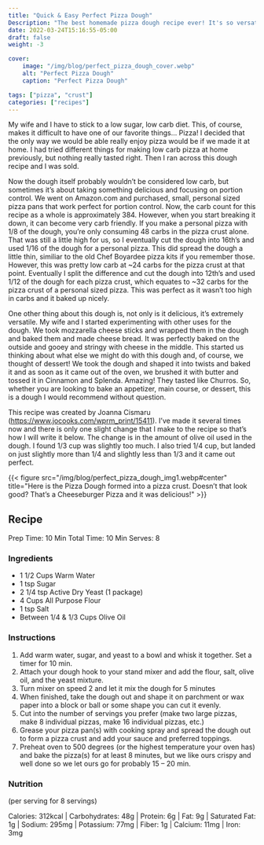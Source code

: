 ```yaml
---
title: "Quick & Easy Perfect Pizza Dough"
Description: "The best homemade pizza dough recipe ever! It's so versatile, you can even make cheese bread-sticks and desserts with it!"
date: 2022-03-24T15:16:55-05:00
draft: false
weight: -3

cover:
    image: "/img/blog/perfect_pizza_dough_cover.webp"
    alt: "Perfect Pizza Dough"
    caption: "Perfect Pizza Dough"

tags: ["pizza", "crust"]
categories: ["recipes"]
---
```


My wife and I have to stick to a low sugar, low carb diet. This, of course, makes it difficult to have one of our favorite things… Pizza! I decided that the only way we would be able really enjoy pizza would be if we made it at home. I had tried different things for making low carb pizza at home previously, but nothing really tasted right. Then I ran across this dough recipe and I was sold.  

Now the dough itself probably wouldn’t be considered low carb, but sometimes it’s about taking something delicious and focusing on portion control. We went on Amazon.com and purchased, small, personal sized pizza pans that work perfect for portion control. Now, the carb count for this recipe as a whole is approximately 384. However, when you start breaking it down, it can become very carb friendly. If you make a personal pizza with 1/8 of the dough, you’re only consuming 48 carbs in the pizza crust alone. That was still a little high for us, so I eventually cut the dough into 16th’s and used 1/16 of the dough for a personal pizza. This did spread the dough a little thin, similiar to the old Chef Boyardee pizza kits if you remember those. However, this was pretty low carb at ~24 carbs for the pizza crust at that point. Eventually I split the difference and cut the dough into 12th’s and used 1/12 of the dough for each pizza crust, which equates to ~32 carbs for the pizza crust of a personal sized pizza. This was perfect as it wasn’t too high in carbs and it baked up nicely.  

One other thing about this dough is, not only is it delicious, it’s extremely versatile. My wife and I started experimenting with other uses for the dough. We took mozzarella cheese sticks and wrapped them in the dough and baked them and made cheese bread. It was perfectly baked on the outside and gooey and stringy with cheese in the middle. This started us thinking about what else we might do with this dough and, of course, we thought of dessert! We took the dough and shaped it into twists and baked it and as soon as it came out of the oven, we brushed it with butter and tossed it in Cinnamon and Splenda. Amazing! They tasted like Churros. So, whether you are looking to bake an appetizer, main course, or dessert, this is a dough I would recommend without question.  

This recipe was created by Joanna Cismaru (https://www.jocooks.com/wprm_print/15411). I’ve made it several times now and there is only one slight change that I make to the recipe so that’s how I will write it below. The change is in the amount of olive oil used in the dough. I found 1/3 cup was slightly too much. I also tried 1/4 cup, but landed on just slightly more than 1/4 and slightly less than 1/3 and it came out perfect.  

{{< figure src="/img/blog/perfect_pizza_dough_img1.webp#center" title="Here is the Pizza Dough formed into a pizza crust. Doesn’t that look good? That’s a Cheeseburger Pizza and it was delicious!" >}}  

## Recipe  
Prep Time: 10 Min
Total Time: 10 Min
Serves: 8  

### Ingredients
* 1 1/2 Cups Warm Water
* 1 tsp Sugar
* 2 1/4 tsp Active Dry Yeast (1 package)
* 4 Cups All Purpose Flour
* 1 tsp Salt
* Between 1/4 & 1/3 Cups Olive Oil  

### Instructions
1. Add warm water, sugar, and yeast to a bowl and whisk it together. Set a timer for 10 min.
2. Attach your dough hook to your stand mixer and add the flour, salt, olive oil, and the yeast mixture.
3. Turn mixer on speed 2 and let it mix the dough for 5 minutes
4. When finished, take the dough out and shape it on parchment or wax paper into a block or ball or some shape you can cut it evenly.
5. Cut into the number of servings you prefer (make two large pizzas, make 8 individual pizzas, make 16 individual pizzas, etc.)
6. Grease your pizza pan(s) with cooking spray and spread the dough out to form a pizza crust and add your sauce and preferred toppings.
7. Preheat oven to 500 degrees (or the highest temperature your oven has) and bake the pizza(s) for at least 8 minutes, but we like ours crispy and well done so we let ours go for probably 15 – 20 min.  

### Nutrition
(per serving for 8 servings)  

Calories: 312kcal | Carbohydrates: 48g | Protein: 6g | Fat: 9g | Saturated Fat: 1g | Sodium: 295mg | Potassium: 77mg | Fiber: 1g | Calcium: 11mg | Iron: 3mg